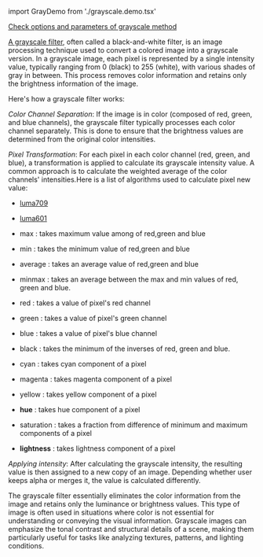 import GrayDemo from './grayscale.demo.tsx'

[Check options and parameters of grayscale method](https://image-js.github.io/image-js-typescript/classes/Image.html#grey 'github.io link')

[A grayscale filter](https://en.wikipedia.org/wiki/Grayscale 'Wikipedia link on grayscale filter'), often called a black-and-white filter, is an image processing technique used to convert a colored image into a grayscale version. In a grayscale image, each pixel is represented by a single intensity value, typically ranging from 0 (black) to 255 (white), with various shades of gray in between. This process removes color information and retains only the brightness information of the image.

<GrayDemo />

Here's how a grayscale filter works:

_Color Channel Separation_: If the image is in color (composed of red, green, and blue channels), the grayscale filter typically processes each color channel separately. This is done to ensure that the brightness values are determined from the original color intensities.

_Pixel Transformation_: For each pixel in each color channel (red, green, and blue), a transformation is applied to calculate its grayscale intensity value. A common approach is to calculate the weighted average of the color channels' intensities.Here is a list of algorithms used to calculate pixel new value:

- [luma709](<https://en.wikipedia.org/wiki/Luma_(video)>)

- [luma601](<https://en.wikipedia.org/wiki/Luma_(video)>)

- max : takes maximum value among of red,green and blue

- min : takes the minimum value of red,green and blue

- average : takes an average value of red,green and blue

- minmax : takes an average between the max and min values of red, green and blue.

- red : takes a value of pixel's red channel

- green : takes a value of pixel's green channel

- blue : takes a value of pixel's blue channel

- black : takes the minimum of the inverses of red, green and blue.

- cyan : takes cyan component of a pixel

- magenta : takes magenta component of a pixel

- yellow : takes yellow component of a pixel

- **hue** : takes hue component of a pixel

- saturation : takes a fraction from difference of minimum and maximum components of a pixel

- **lightness** : takes lightness component of a pixel

_Applying intensity_: After calculating the grayscale intensity, the resulting value is then assigned to a new copy of an image. Depending whether user keeps alpha or merges it, the value is calculated differently.

The grayscale filter essentially eliminates the color information from the image and retains only the luminance or brightness values. This type of image is often used in situations where color is not essential for understanding or conveying the visual information. Grayscale images can emphasize the tonal contrast and structural details of a scene, making them particularly useful for tasks like analyzing textures, patterns, and lighting conditions.
